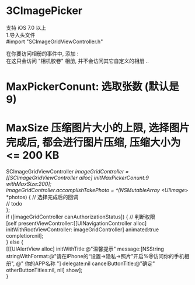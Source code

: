 # 3CImagePicker
支持 iOS 7.0 以上  
1.导入头文件  
#import "SCImageGridViewController.h"  

在你要访问相册的事件中, 添加  :   
  在这只会访问 "相机胶卷" 相册, 并不会访问其它自定义的相册  ..  
  # MaxPickerConunt:  选取张数  (默认是 9)  
  # MaxSize 压缩图片大小的上限,  选择图片完成后, 都会进行图片压缩, 压缩大小为 <= 200 KB  
 SCImageGridViewController *imageGridController = [[SCImageGridViewController alloc] initMaxPickerConunt:9 withMaxSize:200];  
    imageGridController.accomplishTakePhoto = ^(NSMutableArray <UIImage*> *photos) {           // 选择完成后的回调  
        // todo  
    };  
    if ([imageGridController canAuthorizationStatus]) {                                        // 判断权限  
          [self presentViewController:[[UINavigationController alloc] initWithRootViewController: imageGridController] animated:true   completion:nil];  
    } else {  
              [[[UIAlertView alloc] initWithTitle:@"温馨提示" message:[NSString   stringWithFormat:@"请在iPhone的“设置->隐私->照片”开启%@访问你的手机相册", @" 你的APP名称 "] delegate:nil cancelButtonTitle:@"确定"   otherButtonTitles:nil, nil] show];  
    }  

